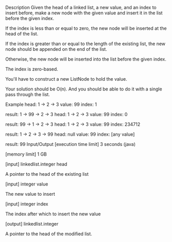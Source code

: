 Description
Given the head of a linked list, a new value, and an index to insert before, make a new node with the given value and insert it in the list before the given index.

If the index is less than or equal to zero, the new node will be inserted at the head of the list.

If the index is greater than or equal to the length of the existing list, the new node should be appended on the end of the list.

Otherwise, the new node will be inserted into the list before the given index.

The index is zero-based.

You'll have to construct a new ListNode to hold the value.

Your solution should be O(n). And you should be able to do it with a single pass through the list.

Example
head:   1 -> 2 -> 3
value:  99
index:  1

result: 1 -> 99 -> 2 -> 3
head:   1 -> 2 -> 3
value:  99
index:  0

result: 99 -> 1 -> 2 -> 3
head:   1 -> 2 -> 3
value:  99
index:  234712

result: 1 -> 2 -> 3 -> 99
head:   null
value:  99
index:  [any value]

result: 99
Input/Output
[execution time limit] 3 seconds (java)

[memory limit] 1 GB

[input] linkedlist.integer head

A pointer to the head of the existing list

[input] integer value

The new value to insert

[input] integer index

The index after which to insert the new value

[output] linkedlist.integer

A pointer to the head of the modified list.
